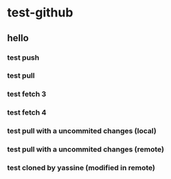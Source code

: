# test-github

## hello

### test push

### test pull

### test fetch 3
### test fetch 4

### test pull with a uncommited changes (local)


### test pull with a uncommited changes (remote)

### test cloned by yassine (modified in remote)
